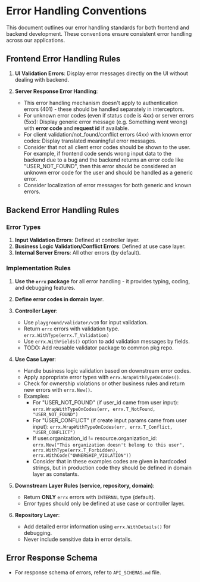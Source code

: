 # Error Handling Conventions

This document outlines our error handling standards for both frontend and backend development. These conventions ensure consistent error handling across our applications.

## Frontend Error Handling Rules

1. **UI Validation Errors**: Display error messages directly on the UI without dealing with backend.

2. **Server Response Error Handling**:

   - This error handling mechanism doesn't apply to authentication errors (401) - these should be handled separately in interceptors.
   - For unknown error codes (even if status code is 4xx) or server errors (5xx): Display generic error message (e.g. Something went wrong) with **error code** and **request id** if available.
   - For client validation/not_found/conflict errors (4xx) with known error codes: Display translated meaningful error messages.
   - Consider that not all client error codes should be shown to the user. For example, if frontend code sends wrong input data to the backend due to a bug and the backend returns an error code like "USER_NOT_FOUND", then this error should be considered an unknown error code for the user and should be handled as a generic error.
   - Consider localization of error messages for both generic and known errors.

## Backend Error Handling Rules

### Error Types

1. **Input Validation Errors**: Defined at controller layer.
2. **Business Logic Validation/Conflict Errors**: Defined at use case layer.
3. **Internal Server Errors**: All other errors (by default).

### Implementation Rules

1. **Use the `errx` package** for all error handling - it provides typing, coding, and debugging features.

2. **Define error codes in domain layer**.

3. **Controller Layer**:

   - Use `playground/validator/v10` for input validation.
   - Return `errx` errors with validation type. `errx.WithType(errx.T_Validation)`
   - Use `errx.WithFields()` option to add validation messages by fields.
   - TODO: Add reusable validator package to common pkg repo.

4. **Use Case Layer**:

   - Handle business logic validation based on downstream error codes.
   - Apply appropriate error types with `errx.WrapWithTypeOnCodes()`.
   - Check for ownership violations or other business rules and return new errors with `errx.New()`.
   - Examples:
     - For "USER_NOT_FOUND" (if user_id came from user input): `errx.WrapWithTypeOnCodes(err, errx.T_NotFound, "USER_NOT_FOUND")`
     - For "USER_CONFLICT" (if create input params came from user input): `errx.WrapWithTypeOnCodes(err, errx.T_Conflict, "USER_CONFLICT")`
     - If user.organization_id != resource.organization_id: `errx.New("This organization doesn't belong to this user", errx.WithType(errx.T_Forbidden), errx.WithCode("OWNERSHIP_VIOLATION"))`
     - Consider that in these examples codes are given in hardcoded strings, but in production code they should be defined in domain layer as constants.

5. **Downstream Layer Rules (service, repository, domain)**:

   - Return **ONLY** `errx` errors with `INTERNAL` type (default).
   - Error types should only be defined at use case or controller layer.

6. **Repository Layer**:
   - Add detailed error information using `errx.WithDetails()` for debugging.
   - Never include sensitive data in error details.

## Error Response Schema

- For response schema of errors, refer to `API_SCHEMAS.md` file.

